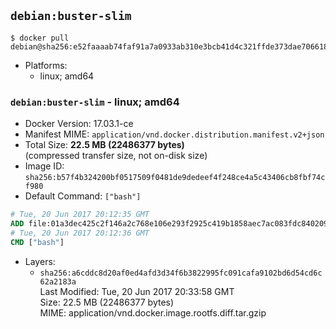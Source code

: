 ## `debian:buster-slim`

```console
$ docker pull debian@sha256:e52faaaab74faf91a7a0933ab310e3bcb41d4c321ffde373dae7066186f607f5
```

-	Platforms:
	-	linux; amd64

### `debian:buster-slim` - linux; amd64

-	Docker Version: 17.03.1-ce
-	Manifest MIME: `application/vnd.docker.distribution.manifest.v2+json`
-	Total Size: **22.5 MB (22486377 bytes)**  
	(compressed transfer size, not on-disk size)
-	Image ID: `sha256:b57f4b324200bf0517509f0481de9dedeef4f248ce4a5c43406cb8fbf74cf980`
-	Default Command: `["bash"]`

```dockerfile
# Tue, 20 Jun 2017 20:12:35 GMT
ADD file:01a3dec425c2f146a2c768e106e293f2925c419b1858aec7ac083fdc840209dd in / 
# Tue, 20 Jun 2017 20:12:36 GMT
CMD ["bash"]
```

-	Layers:
	-	`sha256:a6cddc8d20af0ed4afd3d34f6b3822995fc091cafa9102bd6d54cd6c62a2183a`  
		Last Modified: Tue, 20 Jun 2017 20:33:58 GMT  
		Size: 22.5 MB (22486377 bytes)  
		MIME: application/vnd.docker.image.rootfs.diff.tar.gzip
